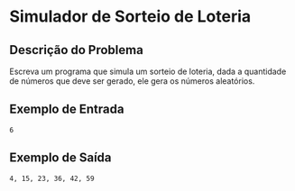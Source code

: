 # Simulador de Sorteio de Loteria

## Descrição do Problema

Escreva um programa que simula um sorteio de loteria, dada a quantidade de números que deve ser gerado, ele gera os números aleatórios.

## Exemplo de Entrada

```
6
```

## Exemplo de Saída

```
4, 15, 23, 36, 42, 59
```

